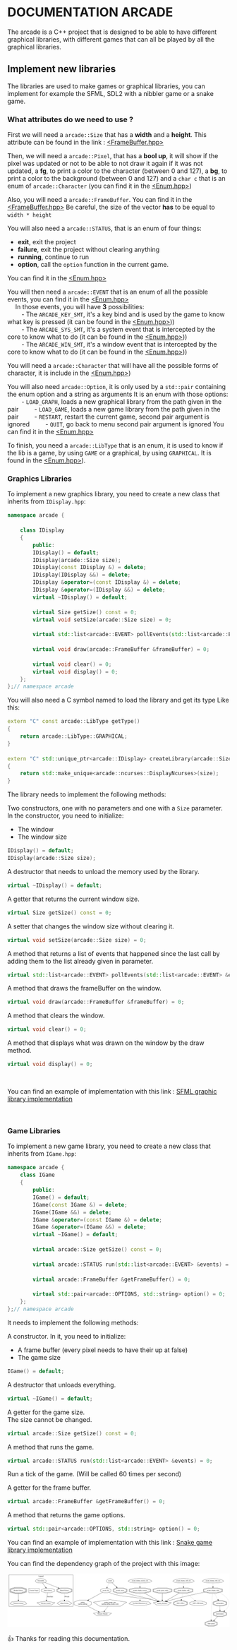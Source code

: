 # DOCUMENTATION ARCADE

The arcade is a C++ project that is designed to be able to have different
graphical libraries, with different games that can all be played by all the
graphical libraries.

## Implement new libraries

The libraries are used to make games or graphical libraries, you can implement
for example the SFML, SDL2 with a nibbler game or a snake game.

### What attributes do we need to use ?

First we will need a `arcade::Size` that has a **width** and a **height**. This
attribute can be found in the
link : [<FrameBuffer.hpp>](https://github.com/EpitechPromo2026/B-OOP-400-BDX-4-1-arcade-melissa.laget/blob/main/interfaces/FrameBuffer.hpp) <br>

Then, we will need a `arcade::Pixel`, that has a **bool up**, it will show if
the pixel was updated or not to be able to not draw it again if it was not
updated, a **fg**, to print a color to the character (between 0 and 127), a **bg**,
to print a color to the background (between 0 and 127) and a `char c` that
is an enum of `arcade::Character` (you can find it in
the [<Enum.hpp>](https://github.com/EpitechPromo2026/B-OOP-400-BDX-4-1-arcade-melissa.laget/blob/main/interfaces/Enum.hpp)) <br>

Also, you will need a `arcade::FrameBuffer`. You can find it in
the [<FrameBuffer.hpp>](https://github.com/EpitechPromo2026/B-OOP-400-BDX-4-1-arcade-melissa.laget/blob/main/interfaces/FrameBuffer.hpp)
Be careful, the size of the vector **has** to be equal to `width * height` <br>

You will also need a `arcade::STATUS`, that is an enum of four things:

* **exit**, exit the project <br>
* **failure**, exit the project without clearing anything <br>
* **running**, continue to run <br>
* **option**, call the `option` function in the current game. <br>

You can find it in the [<Enum.hpp>](https://github.com/EpitechPromo2026/B-OOP-400-BDX-4-1-arcade-melissa.laget/blob/main/interfaces/Enum.hpp)

You will then need a `arcade::EVENT` that is an enum of all the possible events,
you can find it in
the [<Enum.hpp>](https://github.com/EpitechPromo2026/B-OOP-400-BDX-4-1-arcade-melissa.laget/blob/main/interfaces/Enum.hpp) <br>
&emsp; In those events, you will have **3** possibilities: <br>
&emsp;&emsp; - The `ARCADE_KEY_SMT`, it's a key bind and is used by the game to
know what key is pressed (it can be found in
the [<Enum.hpp>](https://github.com/EpitechPromo2026/B-OOP-400-BDX-4-1-arcade-melissa.laget/blob/main/interfaces/Enum.hpp))) <br>
&emsp;&emsp; - The `ARCADE_SYS_SMT`, it's a system event that is intercepted by
the core to know what to do (it can be found in
the [<Enum.hpp>](https://github.com/EpitechPromo2026/B-OOP-400-BDX-4-1-arcade-melissa.laget/blob/main/interfaces/Enum.hpp))) <br>
&emsp;&emsp; - The `ARCADE_WIN_SMT`, it's a window event that is intercepted by
the core to know what to do (it can be found in
the [<Enum.hpp>](https://github.com/EpitechPromo2026/B-OOP-400-BDX-4-1-arcade-melissa.laget/blob/main/interfaces/Enum.hpp))) <br>

You will need a `arcade::Character` that will have all the possible forms of
character, it is include in
the [<Enum.hpp>](https://github.com/EpitechPromo2026/B-OOP-400-BDX-4-1-arcade-melissa.laget/blob/main/interfaces/Enum.hpp)) <br>

You will also need `arcade::Option`, it is only used by a `std::pair` containing
the enum option and a string as arguments
It is an enum with those options:
&emsp;&emsp; - `LOAD_GRAPH`, loads a new graphical library from the path given
in the pair
&emsp;&emsp; - `LOAD_GAME`, loads a new game library from the path given in the
pair
&emsp;&emsp; - `RESTART`, restart the current game, second pair argument is
ignored
&emsp;&emsp; - `QUIT`, go back to menu second pair argument is ignored
You can find it in
the [<Enum.hpp>](https://github.com/EpitechPromo2026/B-OOP-400-BDX-4-1-arcade-melissa.laget/blob/main/interfaces/Enum.hpp)

To finish, you need a `arcade::LibType` that is an enum, it is used to know if
the lib is a game, by using `GAME` or a graphical, by using `GRAPHICAL`. It is
found in
the [<Enum.hpp>](https://github.com/EpitechPromo2026/B-OOP-400-BDX-4-1-arcade-melissa.laget/blob/main/interfaces/Enum.hpp)). <br>

### Graphics Libraries

To implement a new graphics library, you need to create a new class that
inherits from `IDisplay.hpp`:

```cpp
namespace arcade {

    class IDisplay
    {
        public:
        IDisplay() = default;
        IDisplay(arcade::Size size);
        IDisplay(const IDisplay &) = delete;
        IDisplay(IDisplay &&) = delete;
        IDisplay &operator=(const IDisplay &) = delete;
        IDisplay &operator=(IDisplay &&) = delete;
        virtual ~IDisplay() = default;

        virtual Size getSize() const = 0;
        virtual void setSize(arcade::Size size) = 0;

        virtual std::list<arcade::EVENT> pollEvents(std::list<arcade::EVENT> &events) = 0;

        virtual void draw(arcade::FrameBuffer &frameBuffer) = 0;

        virtual void clear() = 0;
        virtual void display() = 0;
    };
};// namespace arcade
```

You will also need a C symbol named to load the library and get its type
Like this:

```c++
extern "C" const arcade::LibType getType()
{
    return arcade::LibType::GRAPHICAL;
}

extern "C" std::unique_ptr<arcade::IDisplay> createLibrary(arcade::Size size)
{
    return std::make_unique<arcade::ncurses::DisplayNcurses>(size);
}
```

The library needs to implement the following methods:

Two constructors, one with no parameters and one with a `Size` parameter.
In the constructor, you need to initialize:

* The window
* The window size

```c++
IDisplay() = default;
IDisplay(arcade::Size size);
```

A destructor that needs to unload the memory used by the library.

```c++
virtual ~IDisplay() = default;
```

A getter that returns the current window size.

```c++
virtual Size getSize() const = 0;
```

A setter that changes the window size without clearing it.

```c++
virtual void setSize(arcade::Size size) = 0;
```

A method that returns a list of events that happened since the last call by
adding them to the list already given in parameter.

```c++
virtual std::list<arcade::EVENT> pollEvents(std::list<arcade::EVENT> &events) = 0;
```

A method that draws the frameBuffer on the window.

```c++
virtual void draw(arcade::FrameBuffer &frameBuffer) = 0;
```

A method that clears the window.

```c++
virtual void clear() = 0;
```

A method that displays what was drawn on the window by the draw method.

```c++
virtual void display() = 0;
```

<br>

You can find an example of implementation with this
link : [SFML graphic library implementation](https://github.com/EpitechPromo2026/B-OOP-400-BDX-4-1-arcade-melissa.laget/blob/main/libs/display/sfml/src/DisplaySfml.cpp)

<br>

### Game Libraries

To implement a new game library, you need to create a new class that inherits
from `IGame.hpp`:

```cpp
namespace arcade {
    class IGame
    {
        public:
        IGame() = default;
        IGame(const IGame &) = delete;
        IGame(IGame &&) = delete;
        IGame &operator=(const IGame &) = delete;
        IGame &operator=(IGame &&) = delete;
        virtual ~IGame() = default;

        virtual arcade::Size getSize() const = 0;

        virtual arcade::STATUS run(std::list<arcade::EVENT> &events) = 0;

        virtual arcade::FrameBuffer &getFrameBuffer() = 0;

        virtual std::pair<arcade::OPTIONS, std::string> option() = 0;
    };
};// namespace arcade
```

It needs to implement the following methods:

A constructor.
In it, you need to initialize:

* A frame buffer (every pixel needs to have their up at false)
* The game size

```c++
IGame() = default;
```

A destructor that unloads everything.

```c++
virtual ~IGame() = default;
```

A getter for the game size. <br>
The size cannot be changed.

```c++
virtual arcade::Size getSize() const = 0;
```

A method that runs the game.

```c++
virtual arcade::STATUS run(std::list<arcade::EVENT> &events) = 0;
```

Run a tick of the game. (Will be called 60 times per second)

A getter for the frame buffer.

```c++
virtual arcade::FrameBuffer &getFrameBuffer() = 0;
```

A method that returns the game options.

```c++
virtual std::pair<arcade::OPTIONS, std::string> option() = 0;
```

You can find an example of implementation with this
link : [Snake game library implementation](https://github.com/EpitechPromo2026/B-OOP-400-BDX-4-1-arcade-melissa.laget/blob/main/libs/games/snake/src/GameSnake.cpp)

You can find the dependency graph of the project with this image:

![Dependency graph](/doc/dependencyGraph.svg)

:+1: Thanks for reading this documentation. <br>
